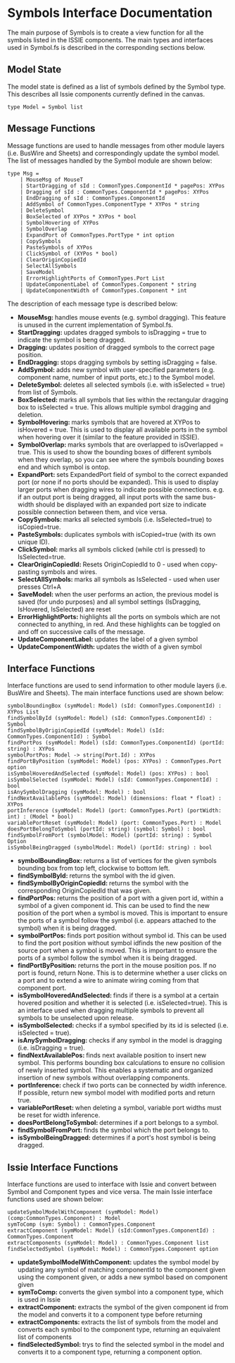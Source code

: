 # Symbols Interface Documentation
The main purpose of Symbols is to create a view function for all the symbols listed in the ISSIE components. The main types and interfaces used in Symbol.fs is described in the corresponding sections below.

## Model State
The model state is defined as a list of symbols defined by the Symbol type. This describes all Issie components currently defined in the canvas.
```F#
type Model = Symbol list
```

## Message Functions
Message functions are used to handle messages from other module layers (i.e. BusWire and Sheets) and correspondingly update the symbol model. The list of messages handled by the Symbol module are shown below:
```F#
type Msg =
    | MouseMsg of MouseT
    | StartDragging of sId : CommonTypes.ComponentId * pagePos: XYPos
    | Dragging of sId : CommonTypes.ComponentId * pagePos: XYPos
    | EndDragging of sId : CommonTypes.ComponentId
    | AddSymbol of CommonTypes.ComponentType * XYPos * string
    | DeleteSymbol 
    | BoxSelected of XYPos * XYPos * bool
    | SymbolHovering of XYPos
    | SymbolOverlap
    | ExpandPort of CommonTypes.PortType * int option
    | CopySymbols
    | PasteSymbols of XYPos
    | ClickSymbol of (XYPos * bool)
    | ClearOriginCopiedId
    | SelectAllSymbols
    | SaveModel
    | ErrorHighlightPorts of CommonTypes.Port List
    | UpdateComponentLabel of CommonTypes.Component * string
    | UpdateComponentWidth of CommonTypes.Component * int
```
The description of each message type is described below:
<ul>
  <li><b>MouseMsg: </b>handles mouse events (e.g. symbol dragging). This feature is unused in the current implementation of Symbol.fs.</li>
  <li><b>StartDragging: </b>updates dragged symbols to isDragging = true to indicate the symbol is beng dragged.</li>
  <li><b>Dragging: </b>updates position of dragged symbols to the correct page position.</li>
  <li><b>EndDragging: </b>stops dragging symbols by setting isDragging = false.</li>
  <li><b>AddSymbol: </b>adds new symbol with user-specified parameters (e.g. component name, number of input ports, etc.) to the Symbol model.</li>
  <li><b>DeleteSymbol: </b>deletes all selected symbols (i.e. with isSelected = true) from list of Symbols.</li>
  <li><b>BoxSelected: </b>marks all symbols that lies within the rectangular dragging box to isSelected = true. This allows multiple symbol dragging and deletion.</li>
  <li><b>SymbolHovering: </b>marks symbols that are hovered at XYPos to isHovered = true. This is used to display all available ports in the symbol when hovering over it (similar to the feature provided in ISSIE).</li>
  <li><b>SymbolOverlap: </b>marks symbols that are overlapped to isOverlapped = true. This is used to show the bounding boxes of different symbols when they overlap, so you can see where the symbols bounding boxes end and which symbol is ontop.</li>
  <li><b>ExpandPort: </b>sets ExpandedPort field of symbol to the correct expanded port (or none if no ports should be expanded). This is used to display larger ports when dragging wires to indicate possible connections. e.g. if an output port is being dragged, all input ports with the same bus-width should be displayed with an expanded port size to indicate possible connection between them, and vice versa.</li>
  <li><b>CopySymbols: </b>marks all selected symbols (i.e. IsSelected=true) to isCopied=true.</li>
  <li><b>PasteSymbols: </b>duplicates symbols with isCopied=true (with its own unique ID).</li>
  <li><b>ClickSymbol: </b>marks all symbols clicked (while ctrl is pressed) to IsSelected=true.</li>
  <li><b>ClearOriginCopiedId: </b>Resets OriginCopiedId to 0 - used when copy-pasting symbols and wires.</li>
  <li><b>SelectAllSymbols: </b>marks all symbols as IsSelected - used when user presses Ctrl+A</li>
    <li><b>SaveModel: </b>when the user performs an action, the previous model is saved (for undo purposes) and all symbol settings (IsDragging, IsHovered, IsSelected) are reset</li>
  <li><b>ErrorHighlightPorts: </b>highlights all the ports on symbols which are not connected to anything, in red. And these highlights can be toggled on and off on successive calls of the message.</li>
  <li><b>UpdateComponentLabel: </b>updates the label of a given symbol</li>
  <li><b>UpdateComponentWidth: </b>updates the width of a given symbol</li>
</ul>

## Interface Functions
Interface functions are used to send information to other module layers (i.e. BusWire and Sheets). The main interface functions used are shown below:
```F#
symbolBoundingBox (symModel: Model) (sId: CommonTypes.ComponentId) : XYPos List
findSymbolById (symModel: Model) (sId: CommonTypes.ComponentId) : Symbol
findSymbolByOriginCopiedId (symModel: Model) (sId: CommonTypes.ComponentId) : Symbol
findPortPos (symModel: Model) (sId: CommonTypes.ComponentId) (portId: string) : XYPos 
symbolPortPos: Model -> string(Port.Id) : XYPos
findPortByPosition (symModel: Model) (pos: XYPos) : CommonTypes.Port option 
isSymbolHoveredAndSelected (symModel: Model) (pos: XYPos) : bool
isSymbolSelected (symModel: Model) (sId: CommonTypes.ComponentId) : bool
isAnySymbolDragging (symModel: Model) : bool
findNextAvailablePos (symModel: Model) (dimensions: float * float) : XYPos
portInference (symModel: Model) (port: CommonTypes.Port) (portWidth: int) : (Model * bool)
variablePortReset (symModel: Model) (port: CommonTypes.Port) : Model
doesPortBelongToSymbol (portId: string) (symbol: Symbol) : bool
findSymbolFromPort (symbolModel: Model) (portId: string) : Symbol Option
isSymbolBeingDragged (symbolModel: Model) (portId: string) : bool
```
<ul>
  <li><b>symbolBoundingBox: </b>returns a list of vertices for the given symbols bounding box from top left, clockwise to bottom left.</li> 
  <li><b>findSymbolById: </b>returns the symbol with the id given.</li>
  <li><b>findSymbolByOriginCopiedId: </b>returns the symbol with the corresponding OriginCopiedId that was given.</li>
  <li><b>findPortPos: </b>returns the position of a port with a given port id, within a symbol of  a given component id. This can be used to find the new position of the port when a symbol is moved. This is important to ensure the ports of a symbol follow the symbol (i.e. appears attached to the symbol) when it is being dragged.</li>
  <li><b>symbolPortPos: </b>finds port position without symbol id. This can be used to find the port position without symbol idfinds the new position of the source port when a symbol is moved. This is important to ensure the ports of a symbol follow the symbol when it is being dragged.</li>
  <li><b>findPortByPosition: </b>returns the port in the mouse position pos. If no port is found, return None. This is to determine whether a user clicks on a port and to extend a wire to animate wiring coming from that component port.</li>
  <li><b>isSymbolHoveredAndSelected: </b>finds if there is a symbol at a certain hovered position and whether it is selected (i.e. isSelected=true). This is an interface used when dragging multiple symbols to prevent all symbols to be unselected upon release.</li>
  <li><b>isSymbolSelected: </b>checks if a symbol specified by its id is selected (i.e. isSelected = true).</li>
  <li><b>isAnySymbolDragging: </b>checks if any symbol in the model is dragging (i.e. isDragging = true).</li>
  <li><b>findNextAvailablePos: </b>finds next available position to insert new symbol. This performs bounding box calculations to ensure no collision of newly inserted symbol. This enables a systematic and organized insertion of new symbols without overlapping components.</li>
  <li><b>portInference: </b>check if two ports can be connected by width inference. If possible, return new symbol model with modified ports and return true.</li>
  <li><b>variablePortReset: </b>when deleting a symbol, variable port widths must be reset for width inference.</li>
  <li><b>doesPortBelongToSymbol: </b>determines if a port belongs to a symbol.</li>
  <li><b>findSymbolFromPort: </b>finds the symbol which the port belongs to.</li>
  <li><b>isSymbolBeingDragged: </b>determines if a port's host symbol is being dragged.</li>
</ul>

## Issie Interface Functions
Interface functions are used to interface with Issie and convert between Symbol and Component types and vice versa. The main Issie interface functions used are shown below:
```F#
updateSymbolModelWithComponent (symModel: Model) (comp:CommonTypes.Component) : Model
symToComp (sym: Symbol) : CommonTypes.Component
extractComponent (symModel: Model) (sId:CommonTypes.ComponentId) : CommonTypes.Component
extractComponents (symModel: Model) : CommonTypes.Component list 
findSelectedSymbol (symModel: Model) : CommonTypes.Component option
```
<ul>
  <li><b>updateSymbolModelWithComponent: </b>updates the symbol model by updating any symbol of matching componentId to the component given using the component given, or adds a new symbol based on component given</li>
  <li><b>symToComp: </b>converts the given symbol into a component type, which is used in Issie</li>
  <li><b>extractComponent: </b>extracts the symbol of the given component id from the model and converts it to a component type before returning</li>
  <li><b>extractComponents: </b>extracts the list of symbols from the model and converts each symbol to the component type, returning an equivalent list of components</li>
  <li><b>findSelectedSymbol: </b>trys to find the selected symbol in the model and converts it to a component type, returning a component option. </li>
</ul>
